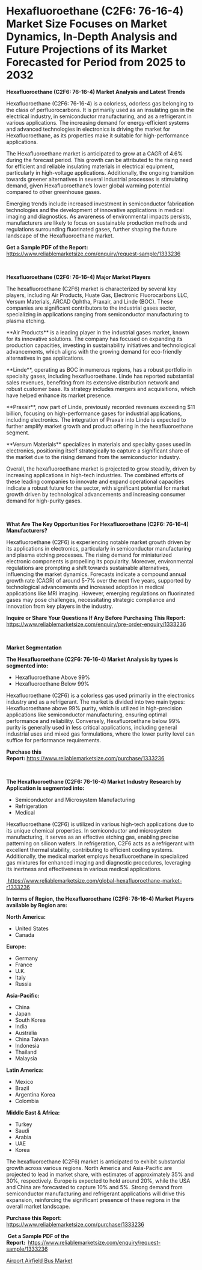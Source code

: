 <p><h1>Hexafluoroethane (C2F6: 76-16-4) Market Size Focuses on Market Dynamics, In-Depth Analysis and Future Projections of its Market Forecasted for Period from 2025 to 2032</h1></p><p><strong>Hexafluoroethane (C2F6: 76-16-4) Market Analysis and Latest Trends</strong></p>
<p><p>Hexafluoroethane (C2F6: 76-16-4) is a colorless, odorless gas belonging to the class of perfluorocarbons. It is primarily used as an insulating gas in the electrical industry, in semiconductor manufacturing, and as a refrigerant in various applications. The increasing demand for energy-efficient systems and advanced technologies in electronics is driving the market for Hexafluoroethane, as its properties make it suitable for high-performance applications.</p><p>The Hexafluoroethane market is anticipated to grow at a CAGR of 4.6% during the forecast period. This growth can be attributed to the rising need for efficient and reliable insulating materials in electrical equipment, particularly in high-voltage applications. Additionally, the ongoing transition towards greener alternatives in several industrial processes is stimulating demand, given Hexafluoroethane’s lower global warming potential compared to other greenhouse gases.</p><p>Emerging trends include increased investment in semiconductor fabrication technologies and the development of innovative applications in medical imaging and diagnostics. As awareness of environmental impacts persists, manufacturers are likely to focus on sustainable production methods and regulations surrounding fluorinated gases, further shaping the future landscape of the Hexafluoroethane market.</p></p>
<p><strong>Get a Sample PDF of the Report:&nbsp;</strong> <a href="https://www.reliablemarketsize.com/enquiry/request-sample/1333236?utm_campaign=3094&utm_medium=2&utm_source=Github&utm_content=ia&utm_term=24032025&utm_id=hexafluoroethane-c2f6-76-16-4">https://www.reliablemarketsize.com/enquiry/request-sample/1333236</a></p>
<p>&nbsp;</p>
<p><strong>Hexafluoroethane (C2F6: 76-16-4) Major Market Players</strong></p>
<p><p>The hexafluoroethane (C2F6) market is characterized by several key players, including Air Products, Huate Gas, Electronic Fluorocarbons LLC, Versum Materials, ARCAD Ophtha, Praxair, and Linde (BOC). These companies are significant contributors to the industrial gases sector, specializing in applications ranging from semiconductor manufacturing to plasma etching.</p><p>**Air Products** is a leading player in the industrial gases market, known for its innovative solutions. The company has focused on expanding its production capacities, investing in sustainability initiatives and technological advancements, which aligns with the growing demand for eco-friendly alternatives in gas applications.</p><p>**Linde**, operating as BOC in numerous regions, has a robust portfolio in specialty gases, including hexafluoroethane. Linde has reported substantial sales revenues, benefiting from its extensive distribution network and robust customer base. Its strategy includes mergers and acquisitions, which have helped enhance its market presence.</p><p>**Praxair**, now part of Linde, previously recorded revenues exceeding $11 billion, focusing on high-performance gases for industrial applications, including electronics. The integration of Praxair into Linde is expected to further amplify market growth and product offering in the hexafluoroethane segment.</p><p>**Versum Materials** specializes in materials and specialty gases used in electronics, positioning itself strategically to capture a significant share of the market due to the rising demand from the semiconductor industry.</p><p>Overall, the hexafluoroethane market is projected to grow steadily, driven by increasing applications in high-tech industries. The combined efforts of these leading companies to innovate and expand operational capacities indicate a robust future for the sector, with significant potential for market growth driven by technological advancements and increasing consumer demand for high-purity gases.</p></p>
<p>&nbsp;</p>
<p><strong>What Are The Key Opportunities For Hexafluoroethane (C2F6: 76-16-4) Manufacturers?</strong></p>
<p><p>Hexafluoroethane (C2F6) is experiencing notable market growth driven by its applications in electronics, particularly in semiconductor manufacturing and plasma etching processes. The rising demand for miniaturized electronic components is propelling its popularity. Moreover, environmental regulations are prompting a shift towards sustainable alternatives, influencing the market dynamics. Forecasts indicate a compound annual growth rate (CAGR) of around 5-7% over the next five years, supported by technological advancements and increased adoption in medical applications like MRI imaging. However, emerging regulations on fluorinated gases may pose challenges, necessitating strategic compliance and innovation from key players in the industry.</p></p>
<p><strong>Inquire or Share Your Questions If Any Before Purchasing This Report:</strong> <a href="https://www.reliablemarketsize.com/enquiry/pre-order-enquiry/1333236?utm_campaign=3094&utm_medium=2&utm_source=Github&utm_content=ia&utm_term=24032025&utm_id=hexafluoroethane-c2f6-76-16-4">https://www.reliablemarketsize.com/enquiry/pre-order-enquiry/1333236</a></p>
<p>&nbsp;</p>
<p><strong>Market Segmentation</strong></p>
<p><strong>The Hexafluoroethane (C2F6: 76-16-4) Market Analysis by types is segmented into:</strong></p>
<p><ul><li>Hexafluoroethane Above 99%</li><li>Hexafluoroethane Below 99%</li></ul></p>
<p><p>Hexafluoroethane (C2F6) is a colorless gas used primarily in the electronics industry and as a refrigerant. The market is divided into two main types: Hexafluoroethane above 99% purity, which is utilized in high-precision applications like semiconductor manufacturing, ensuring optimal performance and reliability. Conversely, Hexafluoroethane below 99% purity is generally used in less critical applications, including general industrial uses and mixed gas formulations, where the lower purity level can suffice for performance requirements.</p></p>
<p><strong>Purchase this Report:&nbsp;</strong><a href="https://www.reliablemarketsize.com/purchase/1333236?utm_campaign=3094&utm_medium=2&utm_source=Github&utm_content=ia&utm_term=24032025&utm_id=hexafluoroethane-c2f6-76-16-4">https://www.reliablemarketsize.com/purchase/1333236</a></p>
<p>&nbsp;</p>
<p><strong>The Hexafluoroethane (C2F6: 76-16-4) Market Industry Research by Application is segmented into:</strong></p>
<p><ul><li>Semiconductor and Microsystem Manufacturing</li><li>Refrigeration</li><li>Medical</li></ul></p>
<p><p>Hexafluoroethane (C2F6) is utilized in various high-tech applications due to its unique chemical properties. In semiconductor and microsystem manufacturing, it serves as an effective etching gas, enabling precise patterning on silicon wafers. In refrigeration, C2F6 acts as a refrigerant with excellent thermal stability, contributing to efficient cooling systems. Additionally, the medical market employs hexafluoroethane in specialized gas mixtures for enhanced imaging and diagnostic procedures, leveraging its inertness and effectiveness in various medical applications.</p></p>
<p><a href="https://www.reliablemarketsize.com/global-hexafluoroethane-market-r1333236?utm_campaign=3094&utm_medium=2&utm_source=Github&utm_content=ia&utm_term=24032025&utm_id=hexafluoroethane-c2f6-76-16-4">&nbsp;https://www.reliablemarketsize.com/global-hexafluoroethane-market-r1333236</a></p>
<p><strong>In terms of Region, the Hexafluoroethane (C2F6: 76-16-4) Market Players available by Region are:</strong></p>
<p>
    <p> <strong> North America: </strong>
        <ul>
            <li>United States</li>
            <li>Canada</li>
        </ul>
        </p> 
    <p> <strong> Europe: </strong>
        <ul>
            <li>Germany</li>
            <li>France</li>
            <li>U.K.</li>
            <li>Italy</li>
            <li>Russia</li>
        </ul>
        </p> 
    <p> <strong> Asia-Pacific: </strong>
        <ul>
            <li>China</li>
            <li>Japan</li>
            <li>South Korea</li>
            <li>India</li>
            <li>Australia</li>
            <li>China Taiwan</li>
            <li>Indonesia</li>
            <li>Thailand</li>
            <li>Malaysia</li>
        </ul>
        </p> 
    <p> <strong> Latin America: </strong>
        <ul>
            <li>Mexico</li>
            <li>Brazil</li>
            <li>Argentina Korea</li>
            <li>Colombia</li>
        </ul>
        </p> 
    <p> <strong> Middle East & Africa: </strong>
        <ul>
            <li>Turkey</li>
            <li>Saudi</li>
            <li>Arabia</li>
            <li>UAE</li>
            <li>Korea</li>
        </ul>
    </p>
    </p>
<p><p>The hexafluoroethane (C2F6) market is anticipated to exhibit substantial growth across various regions. North America and Asia-Pacific are projected to lead in market share, with estimates of approximately 35% and 30%, respectively. Europe is expected to hold around 20%, while the USA and China are forecasted to capture 10% and 5%. Strong demand from semiconductor manufacturing and refrigerant applications will drive this expansion, reinforcing the significant presence of these regions in the overall market landscape.</p></p>
<p><strong>Purchase this Report: </strong><a href="https://www.reliablemarketsize.com/purchase/1333236?utm_campaign=3094&utm_medium=2&utm_source=Github&utm_content=ia&utm_term=24032025&utm_id=hexafluoroethane-c2f6-76-16-4">https://www.reliablemarketsize.com/purchase/1333236</a></p>
<p>&nbsp;<strong>Get a Sample PDF of the Report:&nbsp;&nbsp;</strong><a href="https://www.reliablemarketsize.com/enquiry/request-sample/1333236?utm_campaign=3094&utm_medium=2&utm_source=Github&utm_content=ia&utm_term=24032025&utm_id=hexafluoroethane-c2f6-76-16-4">https://www.reliablemarketsize.com/enquiry/request-sample/1333236</a></p>
<p><strong></strong></p>
<p><p><a href="https://github.com/lizonbochil23/Market-Research-Report-List-1/blob/main/airport-airfield-bus-market.md?utm_campaign=3094&utm_medium=2&utm_source=Github&utm_content=ia&utm_term=24032025&utm_id=hexafluoroethane-c2f6-76-16-4">Airport Airfield Bus Market</a></p></p>